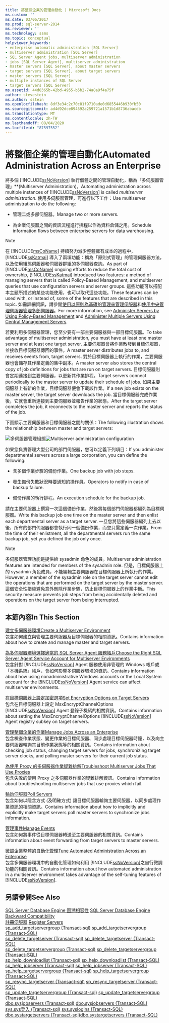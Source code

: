 ```yaml
---
title: 將整個企業的管理自動化 | Microsoft Docs
ms.custom: ''
ms.date: 03/06/2017
ms.prod: sql-server-2014
ms.reviewer: ''
ms.technology: ssms
ms.topic: conceptual
helpviewer_keywords:
- enterprise automatic administration [SQL Server]
- multiserver administration [SQL Server]
- SQL Server Agent jobs, multiserver administration
- jobs [SQL Server Agent], multiserver administration
- master servers [SQL Server], about master servers
- target servers [SQL Server], about target servers
- master servers [SQL Server]
- multiple instances of SQL Server
- target servers [SQL Server]
ms.assetid: 44d8365b-42bd-4955-b5b2-74a8a9f4a75f
author: stevestein
ms.author: sstein
ms.openlocfilehash: 8df3e34c2c70c81f9710ade0d6855446b930fb50
ms.sourcegitcommit: ad4d92dce894592a259721a1571b1d8736abacdb
ms.translationtype: MT
ms.contentlocale: zh-TW
ms.lasthandoff: 08/04/2020
ms.locfileid: "87597552"
---
```

# <a name="automated-administration-across-an-enterprise"></a><span data-ttu-id="57828-102">將整個企業的管理自動化</span><span class="sxs-lookup"><span data-stu-id="57828-102">Automated Administration Across an Enterprise</span></span>
  <span data-ttu-id="57828-103">將多個 [!INCLUDE[ssNoVersion](../../../includes/ssnoversion-md.md)] 執行個體之間的管理自動化，稱為「多伺服器管理」\*\*(Multiserver Administration)。</span><span class="sxs-lookup"><span data-stu-id="57828-103">Automating administration across multiple instances of [!INCLUDE[ssNoVersion](../../../includes/ssnoversion-md.md)] is called *multiserver administration*.</span></span> <span data-ttu-id="57828-104">使用多伺服器管理，可進行以下工作：</span><span class="sxs-lookup"><span data-stu-id="57828-104">Use multiserver administration to do the following:</span></span>  
  
-   <span data-ttu-id="57828-105">管理二或多部伺服器。</span><span class="sxs-lookup"><span data-stu-id="57828-105">Manage two or more servers.</span></span>  
  
-   <span data-ttu-id="57828-106">為企業伺服器之間的資訊流程進行排程以作為資料倉儲之用。</span><span class="sxs-lookup"><span data-stu-id="57828-106">Schedule information flows between enterprise servers for data warehousing.</span></span>  
  
> [!NOTE]  
>  <span data-ttu-id="57828-107">在 [!INCLUDE[msCoName](../../includes/msconame-md.md)] 持續努力減少整體擁有成本的過程中，[!INCLUDE[ssKatmai](../../includes/sskatmai-md.md)] 導入了兩項功能：稱為「原則式管理」的管理伺服器方法，以及使用組態伺服器和伺服器群組的多伺服器查詢。</span><span class="sxs-lookup"><span data-stu-id="57828-107">As part of [!INCLUDE[msCoName](../../includes/msconame-md.md)] ongoing efforts to reduce the total cost of ownership, [!INCLUDE[ssKatmai](../../includes/sskatmai-md.md)] introduced two features:  a method of managing servers that is called Policy-Based Management, and multiserver queries that use configuration servers and server groups.</span></span> <span data-ttu-id="57828-108">這些功能可以搭配本主題所描述的某些功能使用，也可以取代這些功能。</span><span class="sxs-lookup"><span data-stu-id="57828-108">These features can be used with, or instead of, some of the features that are described in this topic.</span></span> <span data-ttu-id="57828-109">如需詳細資訊，請參閱[使用以原則為基礎的管理來管理伺服器](../../relational-databases/policy-based-management/administer-servers-by-using-policy-based-management.md)和[使用中央管理伺服器管理多部伺服器](../../relational-databases/administer-multiple-servers-using-central-management-servers.md)。</span><span class="sxs-lookup"><span data-stu-id="57828-109">For more information, see [Administer Servers by Using Policy-Based Management](../../relational-databases/policy-based-management/administer-servers-by-using-policy-based-management.md) and [Administer Multiple Servers Using Central Management Servers](../../relational-databases/administer-multiple-servers-using-central-management-servers.md).</span></span>  
  
 <span data-ttu-id="57828-110">若要利用多伺服器管理，您至少要有一部主要伺服器與一部目標伺服器。</span><span class="sxs-lookup"><span data-stu-id="57828-110">To take advantage of multiserver administration, you must have at least one master server and at least one target server.</span></span> <span data-ttu-id="57828-111">主要伺服器會將作業散發到目標伺服器，並接收目標伺服器傳回的事件。</span><span class="sxs-lookup"><span data-stu-id="57828-111">A master server distributes jobs to, and receives events from, target servers.</span></span> <span data-ttu-id="57828-112">對於目標伺服器上執行的作業，主要伺服器也會儲存其作業定義的集中副本。</span><span class="sxs-lookup"><span data-stu-id="57828-112">A master server also stores the central copy of job definitions for jobs that are run on target servers.</span></span> <span data-ttu-id="57828-113">目標伺服器則會定期連接到主要伺服器，以更新其作業排程。</span><span class="sxs-lookup"><span data-stu-id="57828-113">Target servers connect periodically to the master server to update their schedule of jobs.</span></span> <span data-ttu-id="57828-114">如果主要伺服器上有新的作業，目標伺服器便會下載該作業。</span><span class="sxs-lookup"><span data-stu-id="57828-114">If a new job exists on the master server, the target server downloads the job.</span></span> <span data-ttu-id="57828-115">當目標伺服器完成作業後，它就會重新連接到主要伺服器並報告作業的狀態。</span><span class="sxs-lookup"><span data-stu-id="57828-115">After the target server completes the job, it reconnects to the master server and reports the status of the job.</span></span>  
  
 <span data-ttu-id="57828-116">下圖顯示主要伺服器和目標伺服器之間的關係：</span><span class="sxs-lookup"><span data-stu-id="57828-116">The following illustration shows the relationship between master and target servers:</span></span>  
  
 <span data-ttu-id="57828-117">![多伺服器管理組態](../../database-engine/media/multisvr.gif "多伺服器管理組態")</span><span class="sxs-lookup"><span data-stu-id="57828-117">![Multiserver administration configuration](../../database-engine/media/multisvr.gif "Multiserver administration configuration")</span></span>  
  
 <span data-ttu-id="57828-118">如果您負責管理大型公司的部門伺服器，您可以定義下列項目：</span><span class="sxs-lookup"><span data-stu-id="57828-118">If you administer departmental servers across a large corporation, you can define the following:</span></span>  
  
-   <span data-ttu-id="57828-119">含多個作業步驟的備份作業。</span><span class="sxs-lookup"><span data-stu-id="57828-119">One backup job with job steps.</span></span>  
  
-   <span data-ttu-id="57828-120">發生備份失敗狀況時要通知的操作員。</span><span class="sxs-lookup"><span data-stu-id="57828-120">Operators to notify in case of backup failure.</span></span>  
  
-   <span data-ttu-id="57828-121">備份作業的執行排程。</span><span class="sxs-lookup"><span data-stu-id="57828-121">An execution schedule for the backup job.</span></span>  
  
 <span data-ttu-id="57828-122">請在主要伺服器上撰寫一次這個備份作業，然後將每個部門伺服器都編列為目標伺服器。</span><span class="sxs-lookup"><span data-stu-id="57828-122">Write this backup job one time on the master server and then enlist each departmental server as a target server.</span></span> <span data-ttu-id="57828-123">一旦您將這些伺服器編列上去以後，所有的部門伺服器都會執行同一個備份作業，而您只需定義一次作業。</span><span class="sxs-lookup"><span data-stu-id="57828-123">From the time of their enlistment, all the departmental servers run the same backup job, yet you defined the job only once.</span></span>  
  
> [!NOTE]  
>  <span data-ttu-id="57828-124">多伺服器管理功能是提供給 sysadmin 角色的成員。</span><span class="sxs-lookup"><span data-stu-id="57828-124">Multiserver administration features are intended for members of the sysadmin role.</span></span> <span data-ttu-id="57828-125">但是，目標伺服器上的 sysadmin 角色成員，不能編輯主要伺服器在目標伺服器上所執行的作業。</span><span class="sxs-lookup"><span data-stu-id="57828-125">However, a member of the sysadmin role on the target server cannot edit the operations that are performed on the target server by the master server.</span></span> <span data-ttu-id="57828-126">這個安全性措施避免意外刪除作業步驟，防止目標伺服器上的作業中斷。</span><span class="sxs-lookup"><span data-stu-id="57828-126">This security measure prevents job steps from being accidentally deleted and operations on the target server from being interrupted.</span></span>  
  
## <a name="in-this-section"></a><span data-ttu-id="57828-127">本節內容</span><span class="sxs-lookup"><span data-stu-id="57828-127">In This Section</span></span>  
 [<span data-ttu-id="57828-128">建立多伺服器環境</span><span class="sxs-lookup"><span data-stu-id="57828-128">Create a Multiserver Environment</span></span>](create-a-multiserver-environment.md)  
 <span data-ttu-id="57828-129">包含如何建立與管理主要伺服器及目標伺服器的相關資訊。</span><span class="sxs-lookup"><span data-stu-id="57828-129">Contains information about how to create and manage master and target servers.</span></span>  
  
 [<span data-ttu-id="57828-130">為多伺服器環境選擇適當的 SQL Server Agent 服務帳戶</span><span class="sxs-lookup"><span data-stu-id="57828-130">Choose the Right SQL Server Agent Service Account for Multiserver Environments</span></span>](choose-the-right-sql-server-agent-service-account-for-multiserver-environments.md)  
 <span data-ttu-id="57828-131">包含針對 [!INCLUDE[ssNoVersion](../../../includes/ssnoversion-md.md)] Agent 服務使用非管理的 Windows 帳戶或「本機系統」帳戶，會如何影響多伺服器環境的資訊。</span><span class="sxs-lookup"><span data-stu-id="57828-131">Contains information about how using nonadministrative Windows accounts or the Local System account for the [!INCLUDE[ssNoVersion](../../../includes/ssnoversion-md.md)] Agent service can affect multiserver environments.</span></span>  
  
 [<span data-ttu-id="57828-132">在目標伺服器上設定加密選項</span><span class="sxs-lookup"><span data-stu-id="57828-132">Set Encryption Options on Target Servers</span></span>](set-encryption-options-on-target-servers.md)  
 <span data-ttu-id="57828-133">包含在目標伺服器上設定 MsxEncryptChannelOptions [!INCLUDE[ssNoVersion](../../../includes/ssnoversion-md.md)] Agent 登錄子機碼的相關資訊。</span><span class="sxs-lookup"><span data-stu-id="57828-133">Contains information about setting the MsxEncryptChannelOptions [!INCLUDE[ssNoVersion](../../../includes/ssnoversion-md.md)] Agent registry subkey on target servers.</span></span>  
  
 [<span data-ttu-id="57828-134">管理整個企業的作業</span><span class="sxs-lookup"><span data-stu-id="57828-134">Manage Jobs Across an Enterprise</span></span>](manage-jobs-across-an-enterprise.md)  
 <span data-ttu-id="57828-135">包含檢查作業狀態、變更作業的目標伺服器、同步處理目標伺服器時鐘，以及向主要伺服器輪詢其目前作業狀態等的相關資訊。</span><span class="sxs-lookup"><span data-stu-id="57828-135">Contains information about checking job status, changing target servers for jobs, synchronizing target server clocks, and polling master servers for their current job status.</span></span>  
  
 [<span data-ttu-id="57828-136">為使用 Proxy 的多伺服器作業疑難排解</span><span class="sxs-lookup"><span data-stu-id="57828-136">Troubleshoot Multiserver Jobs That Use Proxies</span></span>](troubleshoot-multiserver-jobs-that-use-proxies.md)  
 <span data-ttu-id="57828-137">包含失敗的使用 Proxy 之多伺服器作業的疑難排解資訊。</span><span class="sxs-lookup"><span data-stu-id="57828-137">Contains information about troubleshooting multiserver jobs that use proxies which fail.</span></span>  
  
 [<span data-ttu-id="57828-138">輪詢伺服器</span><span class="sxs-lookup"><span data-stu-id="57828-138">Poll Servers</span></span>](poll-servers.md)  
 <span data-ttu-id="57828-139">包含如何以隱含方式 (及明確方式) 讓目標伺服器輪詢主要伺服器，以同步處理作業資訊的相關資訊。</span><span class="sxs-lookup"><span data-stu-id="57828-139">Contains information about how to implicitly and explicitly make target servers poll master servers to synchronize jobs information.</span></span>  
  
 [<span data-ttu-id="57828-140">管理事件</span><span class="sxs-lookup"><span data-stu-id="57828-140">Manage Events</span></span>](manage-events.md)  
 <span data-ttu-id="57828-141">包含如何將事件從目標伺服器轉送至主要伺服器的相關資訊。</span><span class="sxs-lookup"><span data-stu-id="57828-141">Contains information about event forwarding from target servers to master servers.</span></span>  
  
 [<span data-ttu-id="57828-142">微調企業整體的自動化管理</span><span class="sxs-lookup"><span data-stu-id="57828-142">Tune Automated Administration Across an Enterprise</span></span>](tune-automated-administration-across-an-enterprise.md)  
 <span data-ttu-id="57828-143">包含多伺服器環境中的自動化管理如何利用 [!INCLUDE[ssNoVersion](../../../includes/ssnoversion-md.md)]之自行微調功能的相關資訊。</span><span class="sxs-lookup"><span data-stu-id="57828-143">Contains information about how automated administration in a multiserver environment takes advantage of the self-tuning features of [!INCLUDE[ssNoVersion](../../../includes/ssnoversion-md.md)].</span></span>  
  
## <a name="see-also"></a><span data-ttu-id="57828-144">另請參閱</span><span class="sxs-lookup"><span data-stu-id="57828-144">See Also</span></span>  
 <span data-ttu-id="57828-145">[SQL Server Database Engine 回溯相容性](../../database-engine/sql-server-database-engine-backward-compatibility.md) </span><span class="sxs-lookup"><span data-stu-id="57828-145">[SQL Server Database Engine Backward Compatibility](../../database-engine/sql-server-database-engine-backward-compatibility.md) </span></span>  
 <span data-ttu-id="57828-146">[註冊伺服器](../register-servers/register-servers.md) </span><span class="sxs-lookup"><span data-stu-id="57828-146">[Register Servers](../register-servers/register-servers.md) </span></span>  
 <span data-ttu-id="57828-147">[sp_add_targetservergroup &#40;Transact-sql&#41;](/sql/relational-databases/system-stored-procedures/sp-add-targetservergroup-transact-sql) </span><span class="sxs-lookup"><span data-stu-id="57828-147">[sp_add_targetservergroup &#40;Transact-SQL&#41;](/sql/relational-databases/system-stored-procedures/sp-add-targetservergroup-transact-sql) </span></span>  
 <span data-ttu-id="57828-148">[sp_delete_targetserver &#40;Transact-sql&#41;](/sql/relational-databases/system-stored-procedures/sp-delete-targetserver-transact-sql) </span><span class="sxs-lookup"><span data-stu-id="57828-148">[sp_delete_targetserver &#40;Transact-SQL&#41;](/sql/relational-databases/system-stored-procedures/sp-delete-targetserver-transact-sql) </span></span>  
 <span data-ttu-id="57828-149">[sp_delete_targetservergroup &#40;Transact-sql&#41;](/sql/relational-databases/system-stored-procedures/sp-delete-targetservergroup-transact-sql) </span><span class="sxs-lookup"><span data-stu-id="57828-149">[sp_delete_targetservergroup &#40;Transact-SQL&#41;](/sql/relational-databases/system-stored-procedures/sp-delete-targetservergroup-transact-sql) </span></span>  
 <span data-ttu-id="57828-150">[sp_help_downloadlist &#40;Transact-sql&#41;](/sql/relational-databases/system-stored-procedures/sp-help-downloadlist-transact-sql) </span><span class="sxs-lookup"><span data-stu-id="57828-150">[sp_help_downloadlist &#40;Transact-SQL&#41;](/sql/relational-databases/system-stored-procedures/sp-help-downloadlist-transact-sql) </span></span>  
 <span data-ttu-id="57828-151">[sp_help_jobserver &#40;Transact-sql&#41;](/sql/relational-databases/system-stored-procedures/sp-help-jobserver-transact-sql) </span><span class="sxs-lookup"><span data-stu-id="57828-151">[sp_help_jobserver &#40;Transact-SQL&#41;](/sql/relational-databases/system-stored-procedures/sp-help-jobserver-transact-sql) </span></span>  
 <span data-ttu-id="57828-152">[sp_help_targetservergroup &#40;Transact-sql&#41;](/sql/relational-databases/system-stored-procedures/sp-help-targetservergroup-transact-sql) </span><span class="sxs-lookup"><span data-stu-id="57828-152">[sp_help_targetservergroup &#40;Transact-SQL&#41;](/sql/relational-databases/system-stored-procedures/sp-help-targetservergroup-transact-sql) </span></span>  
 <span data-ttu-id="57828-153">[sp_resync_targetserver &#40;Transact-sql&#41;](/sql/relational-databases/system-stored-procedures/sp-resync-targetserver-transact-sql) </span><span class="sxs-lookup"><span data-stu-id="57828-153">[sp_resync_targetserver &#40;Transact-SQL&#41;](/sql/relational-databases/system-stored-procedures/sp-resync-targetserver-transact-sql) </span></span>  
 <span data-ttu-id="57828-154">[sp_update_targetservergroup &#40;Transact-sql&#41;](/sql/relational-databases/system-stored-procedures/sp-update-targetservergroup-transact-sql) </span><span class="sxs-lookup"><span data-stu-id="57828-154">[sp_update_targetservergroup &#40;Transact-SQL&#41;](/sql/relational-databases/system-stored-procedures/sp-update-targetservergroup-transact-sql) </span></span>  
 <span data-ttu-id="57828-155">[dbo.sysjobservers &#40;Transact-sql&#41;](/sql/relational-databases/system-tables/dbo-sysjobservers-transact-sql) </span><span class="sxs-lookup"><span data-stu-id="57828-155">[dbo.sysjobservers &#40;Transact-SQL&#41;](/sql/relational-databases/system-tables/dbo-sysjobservers-transact-sql) </span></span>  
 <span data-ttu-id="57828-156">[sys.sys登入 &#40;Transact-sql&#41;](/sql/relational-databases/system-compatibility-views/sys-syslogins-transact-sql) </span><span class="sxs-lookup"><span data-stu-id="57828-156">[sys.syslogins &#40;Transact-SQL&#41;](/sql/relational-databases/system-compatibility-views/sys-syslogins-transact-sql) </span></span>  
 [<span data-ttu-id="57828-157">dbo.systargetservers &#40;Transact-sql&#41;</span><span class="sxs-lookup"><span data-stu-id="57828-157">dbo.systargetservers &#40;Transact-SQL&#41;</span></span>](/sql/relational-databases/system-tables/dbo-systargetservers-transact-sql)  
  
  
